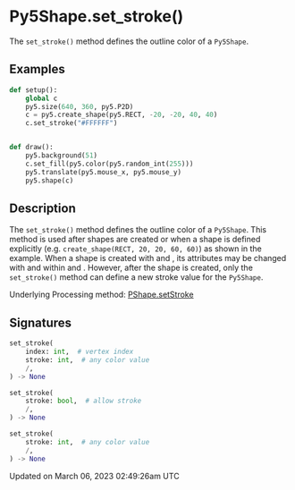 # Py5Shape.set_stroke()

The `set_stroke()` method defines the outline color of a `Py5Shape`.

## Examples

<div class="example-table">

<div class="example-row"><div class="example-cell-image">

</div><div class="example-cell-code">

```python
def setup():
    global c
    py5.size(640, 360, py5.P2D)
    c = py5.create_shape(py5.RECT, -20, -20, 40, 40)
    c.set_stroke("#FFFFFF")


def draw():
    py5.background(51)
    c.set_fill(py5.color(py5.random_int(255)))
    py5.translate(py5.mouse_x, py5.mouse_y)
    py5.shape(c)
```

</div></div>

</div>

## Description

The `set_stroke()` method defines the outline color of a `Py5Shape`. This method is used after shapes are created or when a shape is defined explicitly (e.g. `create_shape(RECT, 20, 20, 60, 60)`) as shown in the example. When a shape is created with [](py5shape_begin_shape) and [](py5shape_end_shape), its attributes may be changed with [](py5shape_fill) and [](py5shape_stroke) within [](py5shape_begin_shape) and [](py5shape_end_shape). However, after the shape is created, only the `set_stroke()` method can define a new stroke value for the `Py5Shape`.

Underlying Processing method: [PShape.setStroke](https://processing.org/reference/PShape_setStroke_.html)

## Signatures

```python
set_stroke(
    index: int,  # vertex index
    stroke: int,  # any color value
    /,
) -> None

set_stroke(
    stroke: bool,  # allow stroke
    /,
) -> None

set_stroke(
    stroke: int,  # any color value
    /,
) -> None
```

Updated on March 06, 2023 02:49:26am UTC
